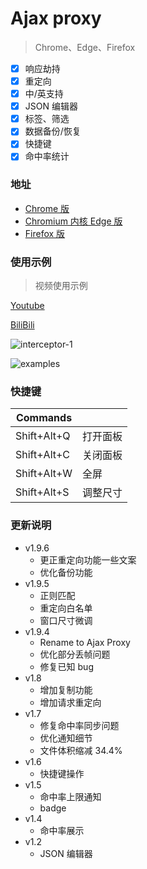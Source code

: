 # Ajax proxy

> Chrome、Edge、Firefox

- [x] 响应劫持
- [x] 重定向
- [x] 中/英支持
- [x] JSON 编辑器
- [x] 标签、筛选
- [x] 数据备份/恢复
- [x] 快捷键
- [x] 命中率统计

### 地址

- [Chrome 版](https://chrome.google.com/webstore/detail/ajaxproxy/jbikjaejnjfbloojafllmdiknfndgljo)
- [Chromium 内核 Edge 版](https://microsoftedge.microsoft.com/addons/detail/ajaxproxy/iladajdkobpmadjfpeginhngnneaoefi?hl=zh-CN)
- [Firefox 版](https://addons.mozilla.org/zh-CN/firefox/addon/ajaxproxy/?utm_source=addons.mozilla.org&utm_medium=referral&utm_content=search)

### 使用示例

> 视频使用示例

[Youtube](https://youtu.be/ckxhh98Yi-g)

[BiliBili](https://www.bilibili.com/video/BV1rf4y1p749/)

![interceptor-1](https://github.com/g0ngjie/ajax-proxy/wiki/images/interceptor-1.png)

![examples](https://github.com/g0ngjie/ajax-proxy/wiki/images/zhihu-ajaxproxy.png)

### 快捷键

| Commands    |          |
| ----------- | -------- |
| Shift+Alt+Q | 打开面板 |
| Shift+Alt+C | 关闭面板 |
| Shift+Alt+W | 全屏     |
| Shift+Alt+S | 调整尺寸 |

### 更新说明

- v1.9.6
  - 更正重定向功能一些文案
  - 优化备份功能
- v1.9.5
  - 正则匹配
  - 重定向白名单
  - 窗口尺寸微调
- v1.9.4
  - Rename to Ajax Proxy
  - 优化部分丢帧问题
  - 修复已知 bug
- v1.8
  - 增加复制功能
  - 增加请求重定向
- v1.7
  - 修复命中率同步问题
  - 优化通知细节
  - 文件体积缩减 34.4%
- v1.6
  - 快捷键操作
- v1.5
  - 命中率上限通知
  - badge
- v1.4
  - 命中率展示
- v1.2
  - JSON 编辑器
